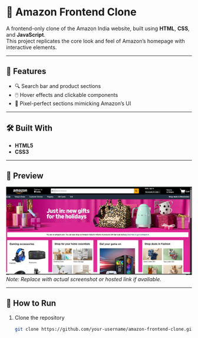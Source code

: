 # 🛒 Amazon Frontend Clone

A frontend-only clone of the Amazon India website, built using **HTML**, **CSS**, and **JavaScript**.  
This project replicates the core look and feel of Amazon’s homepage with interactive elements.

---

## 🌟 Features
 
- 🔍 Search bar and product sections  
- 🖱️ Hover effects and clickable components  
- 🎯 Pixel-perfect sections mimicking Amazon’s UI

---

## 🛠️ Built With

- **HTML5**
- **CSS3**

---

## 📸 Preview

![Amazon Clone Preview](preview.png)  
*Note: Replace with actual screenshot or hosted link if available.*

---

## 🚀 How to Run

1. Clone the repository  
   ```bash
   git clone https://github.com/your-username/amazon-frontend-clone.git
